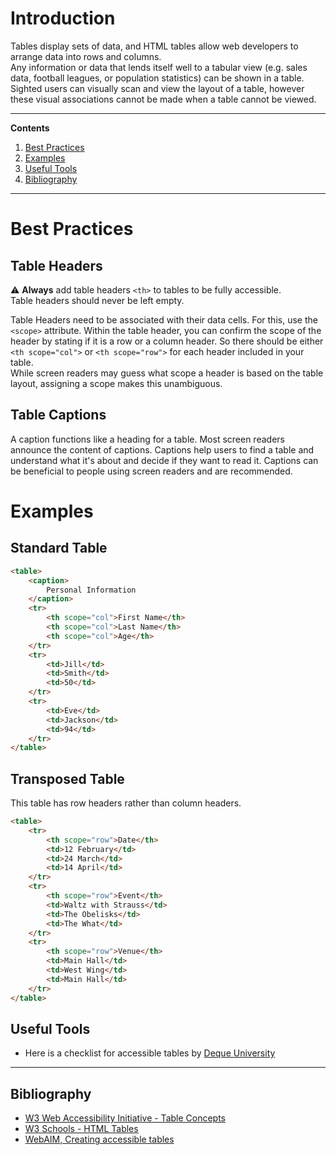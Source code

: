 # Introduction

Tables display sets of data, and HTML tables allow web developers to arrange data into rows and columns.  
Any information or data that lends itself well to a tabular view (e.g. sales data, football leagues, or population statistics) can be shown in a table.  
Sighted users can visually scan and view the layout of a table, however these visual associations cannot be made when a table cannot be viewed.

---

**Contents**

1. [Best Practices](#best-practices)
1. [Examples](#examples)
1. [Useful Tools](##useful-tools)
1. [Bibliography](##bibliography)

---

# Best Practices

## Table Headers

:warning: **Always** add table headers `<th>` to tables to be fully accessible.  
Table headers should never be left empty.

Table Headers need to be associated with their data cells. For this, use the `<scope>` attribute. Within the table header, you can confirm the scope of the header by stating if it is a row or a column header. So there should be either `<th scope="col">` or `<th scope="row">` for each header included in your table.  
While screen readers may guess what scope a header is based on the table layout, assigning a scope makes this unambiguous.

## Table Captions

A caption functions like a heading for a table. Most screen readers announce the content of captions. Captions help users to find a table and understand what it's about and decide if they want to read it.
Captions can be beneficial to people using screen readers and are recommended.

# Examples

## Standard Table

```html
<table>
    <caption>
        Personal Information
    </caption>
    <tr>
        <th scope="col">First Name</th>
        <th scope="col">Last Name</th>
        <th scope="col">Age</th>
    </tr>
    <tr>
        <td>Jill</td>
        <td>Smith</td>
        <td>50</td>
    </tr>
    <tr>
        <td>Eve</td>
        <td>Jackson</td>
        <td>94</td>
    </tr>
</table>
```

## Transposed Table

This table has row headers rather than column headers.

```html
<table>
    <tr>
        <th scope="row">Date</th>
        <td>12 February</td>
        <td>24 March</td>
        <td>14 April</td>
    </tr>
    <tr>
        <th scope="row">Event</th>
        <td>Waltz with Strauss</td>
        <td>The Obelisks</td>
        <td>The What</td>
    </tr>
    <tr>
        <th scope="row">Venue</th>
        <td>Main Hall</td>
        <td>West Wing</td>
        <td>Main Hall</td>
    </tr>
</table>
```

## Useful Tools

-   Here is a checklist for accessible tables by [Deque University](https://dequeuniversity.com/checklists/web/tables)

---

## Bibliography

-   [W3 Web Accessibility Initiative - Table Concepts](https://www.w3.org/WAI/tutorials/tables/)
-   [W3 Schools - HTML Tables](https://www.w3schools.com/html/html_tables.asp)
-   [WebAIM, Creating accessible tables](https://webaim.org/techniques/tables/data)
